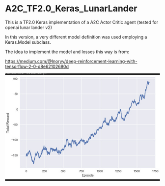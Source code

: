 # A2C_TF2.0_Keras_LunarLander

This is a TF2.0 Keras implementation of a A2C Actor Critic agent (tested for openai lunar lander v2)

In this version, a very different model definition was used employing a Keras.Model subclass.

The idea to implement the model and losses this way is from: 

https://medium.com/@Inoryy/deep-reinforcement-learning-with-tensorflow-2-0-d8e62102680d

![](learning_graph.jpg)
